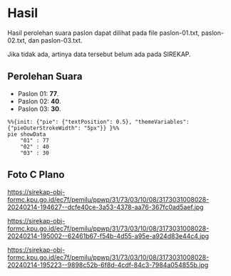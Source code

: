 # Hasil

Hasil perolehan suara paslon dapat dilihat pada file paslon-01.txt, paslon-02.txt, dan paslon-03.txt.

Jika tidak ada, artinya data tersebut belum ada pada SIREKAP.

## Perolehan Suara

 * Paslon 01: **77**.
 * Paslon 02: **40**.
 * Paslon 03: **30**.

```mermaid
%%{init: {"pie": {"textPosition": 0.5}, "themeVariables": {"pieOuterStrokeWidth": "5px"}} }%%
pie showData
    "01" : 77
    "02" : 40
    "03" : 30
```
## Foto C Plano

https://sirekap-obj-formc.kpu.go.id/ec7f/pemilu/ppwp/31/73/03/10/08/3173031008028-20240214-194627--dcfe40ce-3a53-4378-aa76-367fc0ad5aef.jpg

https://sirekap-obj-formc.kpu.go.id/ec7f/pemilu/ppwp/31/73/03/10/08/3173031008028-20240214-195002--62461b67-f54b-4d55-a95e-a924d83e44c4.jpg

https://sirekap-obj-formc.kpu.go.id/ec7f/pemilu/ppwp/31/73/03/10/08/3173031008028-20240214-195223--9898c52b-6f8d-4cdf-84c3-7984a054855b.jpg
